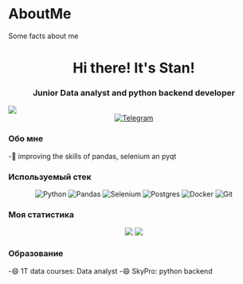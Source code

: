 # AboutMe
Some facts about me
<div id = "header" align = "center">
  <h1>Hi there! It's Stan!</h1>
  <h3>Junior Data analyst and python backend developer</h3>
</div> 
<div>
  <img src="https://media.giphy.com/media/vzO0Vc8b2VBLi/giphy.gif" /> 
</div>

<div id = "socials" align = "center">
  <a href = "https://t.me/Co_stan">
    <img src = "https://img.shields.io/badge/Telegram-blue?style=for-the-badge&logo=telegram&logoColor=white" alt = "Telegram"/>
  </a>
</div>


### Обо мне 

-🔭 improving the skills of pandas, selenium an pyqt 


### Используемый стек

<div id = "icons" align = "center">   
  
  ![Python](https://img.shields.io/badge/python-3670A0?style=for-the-badge&logo=python&logoColor=ffdd54)
  ![Pandas](https://img.shields.io/badge/pandas-%23150458.svg?style=for-the-badge&logo=pandas&logoColor=white)
  ![Selenium](https://img.shields.io/badge/Selenium-43B02A?style=for-the-badge&logo=Selenium&logoColor=white)
  ![Postgres](https://img.shields.io/badge/postgres-%23316192.svg?style=for-the-badge&logo=postgresql&logoColor=white)
  ![Docker](https://img.shields.io/badge/docker-%230db7ed.svg?style=for-the-badge&logo=docker&logoColor=white)
  ![Git](https://img.shields.io/badge/git-%23F05033.svg?style=for-the-badge&logo=git&logoColor=white)
    
</div>


### Моя статистика

<div id = "stat" align = "center">
  <p>
  <img src = "http://github-profile-summary-cards.vercel.app/api/cards/repos-per-language?username=spbproger&theme=dark"> 
  <img src = "http://github-profile-summary-cards.vercel.app/api/cards/productive-time?username=spbproger&theme=dark&utcOffset=8"/>
  </p>
</div>

### Образование

-😄 1T data courses: Data analyst
-😄 SkyPro: python backend
